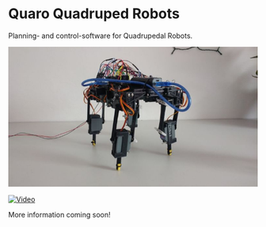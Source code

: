 # Quaro Quadruped Robots
Planning- and control-software for Quadrupedal Robots. 

![sideview](https://raw.githubusercontent.com/ThomasSchnapka/quaro/master/doc/sideview.jpeg)

[![Video](https://i.vimeocdn.com/filter/overlay?src0=https%3A%2F%2Fi.vimeocdn.com%2Fvideo%2F708905399_1280x704.webp&src1=https%3A%2F%2Ff.vimeocdn.com%2Fimages_v6%2Fshare%2Fplay_icon_overlay.png)](https://vimeo.com/276389560 "Walking Demo")

More information coming soon!
